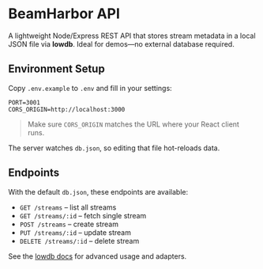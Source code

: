 # BeamHarbor API

A lightweight Node/Express REST API that stores stream metadata in a local JSON file via **lowdb**. Ideal for demos—no external database required.

## Environment Setup

Copy `.env.example` to `.env` and fill in your settings:

```
PORT=3001
CORS_ORIGIN=http://localhost:3000
```

> Make sure `CORS_ORIGIN` matches the URL where your React client runs.

The server watches `db.json`, so editing that file hot-reloads data.

## Endpoints

With the default `db.json`, these endpoints are available:

- `GET /streams` – list all streams
- `GET /streams/:id` – fetch single stream
- `POST /streams` – create stream
- `PUT /streams/:id` – update stream
- `DELETE /streams/:id` – delete stream

See the [lowdb docs](https://github.com/typicode/lowdb) for advanced usage and adapters.
